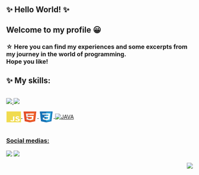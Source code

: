 
## ✨ Hello World! ✨ 
    
## Welcome to my profile 😀
### ☆ Here you can find my experiences and some excerpts from my journey in the world of programming.  <br>  Hope you like!

## ✨ My skills:

<br>

<div>
  <a href="https://github.com/0nicode0">
  <img height="180em" src="https://github-readme-stats.vercel.app/api?username=0nicode0&show_icons=true&theme=tokyonight&include_all_commits=true&count_private=true"/>
  <img height="180em" src="https://github-readme-stats.vercel.app/api/top-langs/?username=0nicode0&layout=compact&langs_count=6&theme=tokyonight"/>
</div>
<div style="display: inline_block"><br>
  <img align="center" alt="Js" height="30" width="40" src="https://raw.githubusercontent.com/devicons/devicon/master/icons/javascript/javascript-plain.svg">
  <img align="center" alt="HTML" height="30" width="40" src="https://raw.githubusercontent.com/devicons/devicon/master/icons/html5/html5-original.svg">
  <img align="center" alt="CSS" height="30" width="40" src="https://raw.githubusercontent.com/devicons/devicon/master/icons/css3/css3-original.svg">
  <img align="center" alt="JAVA" height="30" width="50" src="https://cdn.worldvectorlogo.com/logos/java-4.svg">
</div>
 
 <br>
    
 ### Social medias:
<div>   
  <a href="https://www.instagram.com/0_nic_0_/" target="_blank"><img src="https://img.shields.io/badge/-Instagram-%23E4405F?style=for-the-badge&logo=instagram&logoColor=white" target="_blank"></a>
  <a href="https://www.linkedin.com/in/nicolyrsilva/" target="_blank"><img src="https://img.shields.io/badge/-LinkedIn-%230077B5?style=for-the-badge&logo=linkedin&logoColor=white" target="_blank"></a>  
    
   <div id="visitorCount" align="right" style="display: inline_block">
    
  ![](https://komarev.com/ghpvc/?username=0nicode0&color=blue&style=for-the-badge&label=Visitor+count)
    
  <div style="display: inline_block">
  
